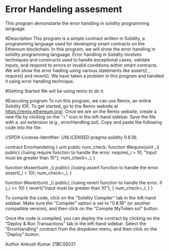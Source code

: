 # Error Handeling assesment
This program demonstarte the error handling in solidity programming language.

#Description
This program is a simple contract written in Solidity, a programming language used for developing smart contracts on the Ethereum blockchain. In this program, we will show the error handling in solidity programming language. Error handling in Solidity involves techniques and constructs used to handle exceptional cases, validate inputs, and respond to errors or invalid conditions within smart contracts. We will show the error hadling using various statements like assert() , require() and revert(). We have taken a problem in this program and handled it using error handling technique.

#Getting Started
We will be using remix to do it.

#Executing program
To run this program, we can use Remix, an online Solidity IDE. To get started, go to the Remix website at https://remix.ethereum.org/.
Once we are on the Remix website, create a new file by clicking on the "+" icon in the left-hand sidebar. Save the file with a .sol extension (e.g., errorHandling.sol).
Copy and paste the following code into the file:

//SPDX-License-Identifier: UNLICENSED
pragma solidity 0.8.18;

contract Errorhandeling
{
    uint public num_check;
    function tRequire(uint _i) public{
          //using require function to handle the error.
        require(_i > 10, "Input must be greater than 10");
        num_check=_i;
    }

  function tAssert(uint _i) public{
        //using assert function to handle the error.
        assert(_i > 10);
         num_check=_i;
    }
        
  function tRevert(uint _i) public{
          //using revert function to handle the error.
        if (_i <= 10) {
            revert("Input must be greater than 10");
        }
        num_check=_i;
    }
}

To compile the code, click on the "Solidity Compiler" tab in the left-hand sidebar. Make sure the "Compiler" option is set to "0.8.18" (or another compatible version), and then click on the "Compile MyToken.sol" button.

Once the code is compiled, you can deploy the contract by clicking on the "Deploy & Run Transactions" tab in the left-hand sidebar. Select the "ErrorHandling" contract from the dropdown menu, and then click on the "Deploy" button.

Author
Ankush Kumar
21BCS5021
